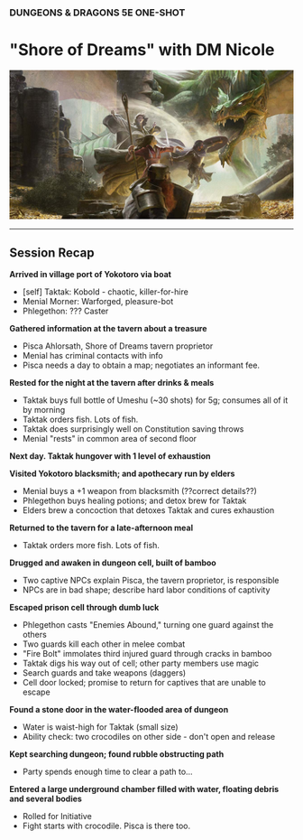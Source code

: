 ### DUNGEONS & DRAGONS 5E ONE-SHOT

# "Shore of Dreams" with DM Nicole

![Image](/dnd-5e-phandelver-carousel.png)

---

## Session Recap

**Arrived in village port of Yokotoro via boat**
 - [self] Taktak: Kobold - chaotic, killer-for-hire
 - Menial Morner: Warforged, pleasure-bot
 - Phlegethon: ??? Caster

**Gathered information at the tavern about a treasure**
 - Pisca Ahlorsath, Shore of Dreams tavern proprietor
 - Menial has criminal contacts with info
 - Pisca needs a day to obtain a map; negotiates an informant fee.

**Rested for the night at the tavern after drinks & meals**
 - Taktak buys full bottle of Umeshu (~30 shots) for 5g; consumes all of it by morning
 - Taktak orders fish. Lots of fish.
 - Taktak does surprisingly well on Constitution saving throws
 - Menial "rests" in common area of second floor

**Next day. Taktak hungover with 1 level of exhaustion**

**Visited Yokotoro blacksmith; and apothecary run by elders**
 - Menial buys a +1 weapon from blacksmith (??correct details??)
 - Phlegethon buys healing potions; and detox brew for Taktak
 - Elders brew a concoction that detoxes Taktak and cures exhaustion

**Returned to the tavern for a late-afternoon meal**
 - Taktak orders more fish. Lots of fish.

**Drugged and awaken in dungeon cell, built of bamboo**
 - Two captive NPCs explain Pisca, the tavern proprietor, is responsible
 - NPCs are in bad shape; describe hard labor conditions of captivity

**Escaped prison cell through dumb luck**
 - Phlegethon casts "Enemies Abound," turning one guard against the others
 - Two guards kill each other in melee combat
 - "Fire Bolt" immolates third injured guard through cracks in bamboo
 - Taktak digs his way out of cell; other party members use magic
 - Search guards and take weapons (daggers)
 - Cell door locked; promise to return for captives that are unable to escape

**Found a stone door in the water-flooded area of dungeon**
 - Water is waist-high for Taktak (small size)
 - Ability check: two crocodiles on other side - don't open and release

**Kept searching dungeon; found rubble obstructing path**
 - Party spends enough time to clear a path to…

**Entered a large underground chamber filled with water, floating debris and several bodies**

 - Rolled for Initiative
 - Fight starts with crocodile. Pisca is there too.
